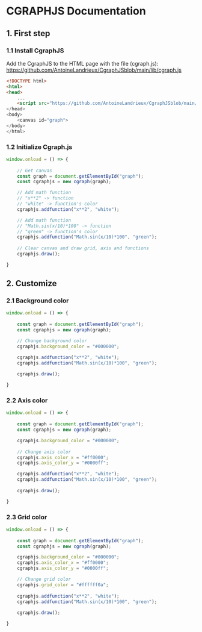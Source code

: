 
# CGRAPHJS Documentation

## 1. First step

### 1.1 Install CgraphJS

Add the CgraphJS to the HTML page with the file (cgraph.js): <https://github.com/AntoineLandrieux/CgraphJSblob/main/lib/cgraph.js>

```html
<!DOCTYPE html>
<html>
<head>
    ...
    <script src="https://github.com/AntoineLandrieux/CgraphJSblob/main/lib/cgraph.js">
</head>
<body>
    <canvas id="graph">
</body>
</html>
```

### 1.2 Initialize Cgraph.js

```js
window.onload = () => {
    
    // Get canvas
    const graph = document.getElementById("graph");
    const cgraphjs = new cgraph(graph);

    // Add math function
    // "x**2" -> function
    // "white" -> function's color
    cgraphjs.addfunction("x**2", "white");

    // Add math function
    // "Math.sin(x/10)*100" -> function
    // "green" -> function's color
    cgraphjs.addfunction("Math.sin(x/10)*100", "green");
    
    // Clear canvas and draw grid, axis and functions
    cgraphjs.draw();

}
```

## 2. Customize

### 2.1 Background color

```js
window.onload = () => {
    
    const graph = document.getElementById("graph");
    const cgraphjs = new cgraph(graph);

    // Change background color
    cgraphjs.background_color = "#000000";

    cgraphjs.addfunction("x**2", "white");
    cgraphjs.addfunction("Math.sin(x/10)*100", "green");
    
    cgraphjs.draw();

}
```

### 2.2 Axis color

```js
window.onload = () => {
    
    const graph = document.getElementById("graph");
    const cgraphjs = new cgraph(graph);

    cgraphjs.background_color = "#000000";
    
    // Change axis color
    cgraphjs.axis_color_x = "#ff0000";
    cgraphjs.axis_color_y = "#0000ff";

    cgraphjs.addfunction("x**2", "white");
    cgraphjs.addfunction("Math.sin(x/10)*100", "green");
    
    cgraphjs.draw();

}
```

### 2.3 Grid color

```js
window.onload = () => {
    
    const graph = document.getElementById("graph");
    const cgraphjs = new cgraph(graph);

    cgraphjs.background_color = "#000000";
    cgraphjs.axis_color_x = "#ff0000";
    cgraphjs.axis_color_y = "#0000ff";

    // Change grid color
    cgraphjs.grid_color = "#ffffff0a";
    
    cgraphjs.addfunction("x**2", "white");
    cgraphjs.addfunction("Math.sin(x/10)*100", "green");
    
    cgraphjs.draw();

}
```
